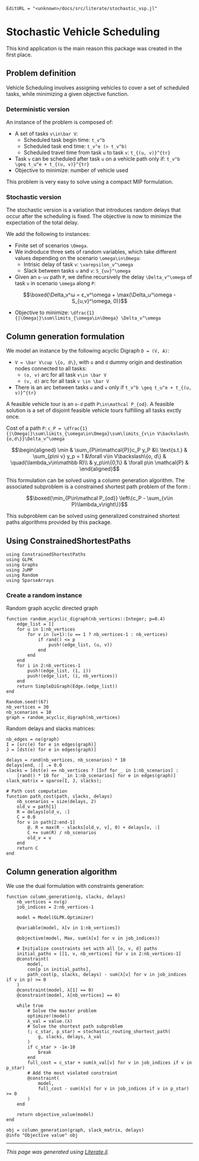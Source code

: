 ```@meta
EditURL = "<unknown>/docs/src/literate/stochastic_vsp.jl"
```

# Stochastic Vehicle Scheduling

This kind application is the main reason this package was created in the first place.

## Problem definition

Vehicle Scheduling involves assigning vehicles to cover a set of scheduled tasks,
while minimizing a given objective function.

### Deterministic version

An instance of the problem is composed of:
- A set of tasks ``v\in\bar V``:
    - Scheduled task begin time: ``t_v^b``
    - Scheduled task end time: ``t_v^e (> t_v^b)``
    - Scheduled travel time from task ``u`` to task ``v``: ``t_{(u, v)}^{tr}``
- Task ``v`` can be scheduled after task ``u`` on a vehicle path only if: ``t_v^b \geq t_u^e + t_{(u, v)}^{tr}``
- Objective to minimize: number of vehicle used

This problem is very easy to solve using a compact MIP formulation.

### Stochastic version

The stochastic version is a variation that introduces random delays that occur after the
scheduling is fixed. The objective is now to minimize the expectation of the total delay.

We add the following to instances:
- Finite set of scenarios ``\Omega``.
- We indroduce three sets of random variables, which take different values depending on
    the scenario ``\omega\in\Omega``:
    - Intrisic delay of task ``v``: ``\varepsilon_v^\omega``
    - Slack between tasks ``u`` and ``v``: ``S_{uv}^\omega``
- Given an ``o-uv`` path ``P``, we define recursively the delay ``\Delta_v^\omega`` of task ``v`` in
    scenario ``\omega``  along ``P``:
```math
\boxed{\Delta_v^ω = ε_v^\omega + \max(\Delta_u^\omega - S_{u,v}^\omega, 0)}
```

- Objective to minimize: ``\dfrac{1}{|\Omega|}\sum\limits_{\omega\in\Omega} \Delta_v^\omega``

## Column generation formulation
We model an instance by the following acyclic Digraph ``D = (V, A)``:
- ``V = \bar V\cup \{o, d\}``, with ``o`` and ``d`` dummy origin and destination nodes
    connected to all tasks:
    - ``(o, v)`` arc for all task ``v\in \bar V``
    - ``(v, d)`` arc for all task ``v \in \bar V``
- There is an arc between tasks ``u`` and ``v`` only if ``t_v^b \geq t_u^e + t_{(u, v)}^{tr}``

A feasible vehicle tour is an ``o-d`` path ``P\in\mathcal P_{od}``. A feasible solution is a set
of disjoint feasible vehicle tours fulfilling all tasks exctly once.

Cost of a path ``P``: ``c_P = \dfrac{1}{|\Omega|}\sum\limits_{\omega\in\Omega}\sum\limits_{v\in V\backslash\{o,d\}}\Delta_v^\omega``

```math
\begin{aligned}
\min & \sum_{P\in\mathcal{P}}c_P y_P &\\
\text{s.t.} & \sum_{p\ni v} y_p = 1 &\forall v\in V\backslash\{o, d\} & \quad(\lambda_v\in\mathbb R)\\
& y_p\in\{0,1\} & \forall p\in \mathcal{P} &
\end{aligned}
```

This formulation can be solved using a column generation algorithm. The associated
subproblem is a constrained shortest path problem of the form :
```math
\boxed{\min_{P\in\mathcal P_{od}} \left\{c_P  - \sum_{v\in P}\lambda_v\right\}}
```

This subproblem can be solved using generalized constrained shortest paths algorithms
provided by this package.

## Using ConstrainedShortestPaths

````@example stochastic_vsp
using ConstrainedShortestPaths
using GLPK
using Graphs
using JuMP
using Random
using SparseArrays
````

### Create a random instance

Random graph acyclic directed graph

````@example stochastic_vsp
function random_acyclic_digraph(nb_vertices::Integer; p=0.4)
    edge_list = []
    for u in 1:nb_vertices
        for v in (u+1):(u == 1 ? nb_vertices-1 : nb_vertices)
            if rand() <= p
                push!(edge_list, (u, v))
            end
        end
    end
    for i in 2:nb_vertices-1
        push!(edge_list, (1, i))
        push!(edge_list, (i, nb_vertices))
    end
    return SimpleDiGraph(Edge.(edge_list))
end

Random.seed!(67)
nb_vertices = 30
nb_scenarios = 10
graph = random_acyclic_digraph(nb_vertices)
````

Random delays and slacks matrices:

````@example stochastic_vsp
nb_edges = ne(graph)
I = [src(e) for e in edges(graph)]
J = [dst(e) for e in edges(graph)]

delays = rand(nb_vertices, nb_scenarios) * 10
delays[end, :] .= 0.0
slacks = [dst(e) == nb_vertices ? [Inf for _ in 1:nb_scenarios] :
    [rand() * 10 for _ in 1:nb_scenarios] for e in edges(graph)]
slack_matrix = sparse(I, J, slacks);

# Path cost computation
function path_cost(path, slacks, delays)
    nb_scenarios = size(delays, 2)
    old_v = path[1]
    R = delays[old_v, :]
    C = 0.0
    for v in path[2:end-1]
        @. R = max(R - slacks[old_v, v], 0) + delays[v, :]
        C += sum(R) / nb_scenarios
        old_v = v
    end
    return C
end
````

## Column generation algorithm

We use the dual formulation with constraints generation:

````@example stochastic_vsp
function column_generation(g, slacks, delays)
    nb_vertices = nv(g)
    job_indices = 2:nb_vertices-1

    model = Model(GLPK.Optimizer)

    @variable(model, λ[v in 1:nb_vertices])

    @objective(model, Max, sum(λ[v] for v in job_indices))

    # Initialize constraints set with all [o, v, d] paths
    initial_paths = [[1, v, nb_vertices] for v in 2:nb_vertices-1]
    @constraint(
        model,
        con[p in initial_paths],
        path_cost(p, slacks, delays) - sum(λ[v] for v in job_indices if v in p) >= 0
    )
    @constraint(model, λ[1] == 0)
    @constraint(model, λ[nb_vertices] == 0)

    while true
        # Solve the master problem
        optimize!(model)
        λ_val = value.(λ)
        # Solve the shortest path subproblem
        (; c_star, p_star) = stochastic_routing_shortest_path(
            g, slacks, delays, λ_val
        )
        if c_star > -1e-10
            break
        end
        full_cost = c_star + sum(λ_val[v] for v in job_indices if v in p_star)
        # Add the most violated constraint
        @constraint(
            model,
            full_cost - sum(λ[v] for v in job_indices if v in p_star) >= 0
        )
    end

    return objective_value(model)
end

obj = column_generation(graph, slack_matrix, delays)
@info "Objective value" obj
````

---

*This page was generated using [Literate.jl](https://github.com/fredrikekre/Literate.jl).*

